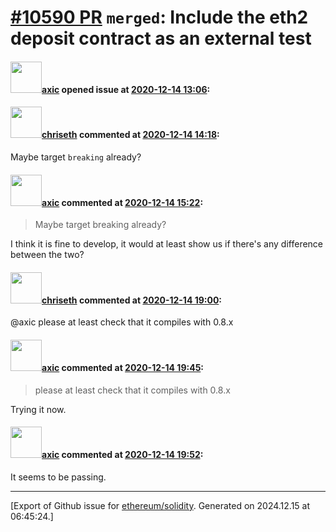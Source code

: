 # [\#10590 PR](https://github.com/ethereum/solidity/pull/10590) `merged`: Include the eth2 deposit contract as an external test

#### <img src="https://avatars.githubusercontent.com/u/20340?v=4" width="50">[axic](https://github.com/axic) opened issue at [2020-12-14 13:06](https://github.com/ethereum/solidity/pull/10590):



#### <img src="https://avatars.githubusercontent.com/u/9073706?v=4" width="50">[chriseth](https://github.com/chriseth) commented at [2020-12-14 14:18](https://github.com/ethereum/solidity/pull/10590#issuecomment-744470629):

Maybe target `breaking` already?

#### <img src="https://avatars.githubusercontent.com/u/20340?v=4" width="50">[axic](https://github.com/axic) commented at [2020-12-14 15:22](https://github.com/ethereum/solidity/pull/10590#issuecomment-744512803):

> Maybe target breaking already?

I think it is fine to develop, it would at least show us if there's any difference between the two?

#### <img src="https://avatars.githubusercontent.com/u/9073706?v=4" width="50">[chriseth](https://github.com/chriseth) commented at [2020-12-14 19:00](https://github.com/ethereum/solidity/pull/10590#issuecomment-744643411):

@axic please at least check that it compiles with 0.8.x

#### <img src="https://avatars.githubusercontent.com/u/20340?v=4" width="50">[axic](https://github.com/axic) commented at [2020-12-14 19:45](https://github.com/ethereum/solidity/pull/10590#issuecomment-744668559):

> please at least check that it compiles with 0.8.x

Trying it now.

#### <img src="https://avatars.githubusercontent.com/u/20340?v=4" width="50">[axic](https://github.com/axic) commented at [2020-12-14 19:52](https://github.com/ethereum/solidity/pull/10590#issuecomment-744672143):

It seems to be passing.


-------------------------------------------------------------------------------



[Export of Github issue for [ethereum/solidity](https://github.com/ethereum/solidity). Generated on 2024.12.15 at 06:45:24.]
